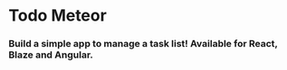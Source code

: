 # Todo Meteor

### Build a simple app to manage a task list! Available for React, Blaze and Angular.